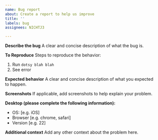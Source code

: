 ```yaml
---
name: Bug report
about: Create a report to help us improve
title: ''
labels: bug
assignees: NICHTJ3

---
```


**Describe the bug**
A clear and concise description of what the bug is.

**To Reproduce**
Steps to reproduce the behavior:
1. Run `dotsy blah blah`
2. See error

**Expected behavior**
A clear and concise description of what you expected to happen.

**Screenshots**
If applicable, add screenshots to help explain your problem.

**Desktop (please complete the following information):**
 - OS: [e.g. iOS]
 - Browser [e.g. chrome, safari]
 - Version [e.g. 22]

**Additional context**
Add any other context about the problem here.
